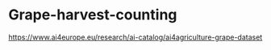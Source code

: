 # Grape-harvest-counting

https://www.ai4europe.eu/research/ai-catalog/ai4agriculture-grape-dataset
